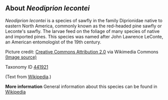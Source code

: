**About *Neodiprion lecontei***
-------------------------
*Neodiprion lecontei* is a species of sawfly in the family Diprionidae 
native to eastern North America, commonly known as the red-headed pine 
sawfly or Leconte's sawfly. The larvae feed on the foliage of many 
species of native and imported pines. This species was named after 
John Lawrence LeConte, an American entomologist of the 19th century.


Picture credit: [Creative Commons Attribution 2.0](https://creativecommons.org/licenses/by/2.0) via Wikimedia Commons [(Image source)](https://en.wikipedia.org/wiki/File:Red-headed_Pine_Sawfly_-_Neodiprion_lecontei%2C_Meadowood_Farm_SRMA%2C_Mason_Neck%2C_Virginia.jpg)

Taxonomy ID [441921](https://www.uniprot.org/taxonomy/441921)

(Text from [Wikipedia](https://en.wikipedia.org/).)

**More information**
General information about this species can be found in [Wikipedia](https://en.wikipedia.org/wiki/Neodiprion_lecontei)

